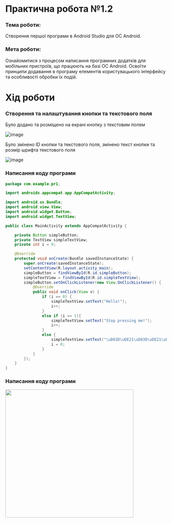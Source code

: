 # Практична робота №1.2
### Тема роботи:
Створення першої програми в Android Studio для ОС Android.
### Мета роботи:
Ознайомитися з процесом написання програмних додатків для мобільних пристроїв, що працюють на базі ОС Android. Освоїти принципи додавання в програму елементів користувацького інтерфейсу та особливості обробки їх подій.
# Хід роботи

### Створення та налаштування кнопки та текстового поля
Було додано та розміщено на екрані кнопку з текстовим полем

![image](https://github.com/IlnitskijMaksim/AndroidStudio_PR1/assets/112692170/73cbfb43-2d60-4ff9-9277-e34ddfc7e4bf)

Було змінено ID кнопки та текстового поля, змінено текст кнопки та розмір шрифта текстового поля

![image](https://github.com/IlnitskijMaksim/AndroidStudio_PR1/assets/112692170/1af81a1a-2ddf-462e-a5e5-62a0ff5aca32)

### Написання коду програми

```java
package com.example.pr1;

import androidx.appcompat.app.AppCompatActivity;

import android.os.Bundle;
import android.view.View;
import android.widget.Button;
import android.widget.TextView;

public class MainActivity extends AppCompatActivity {

    private Button simpleButton;
    private TextView simpleTextView;
    private int i = 0;

    @Override
    protected void onCreate(Bundle savedInstanceState) {
        super.onCreate(savedInstanceState);
        setContentView(R.layout.activity_main);
        simpleButton = findViewById(R.id.simpleButton);
        simpleTextView = findViewById(R.id.simpleTextView);
        simpleButton.setOnClickListener(new View.OnClickListener() {
            @Override
            public void onClick(View v) {
                if (i == 0) {
                    simpleTextView.setText("Hello!");
                    i++;
                }
                else if (i == 1){
                    simpleTextView.setText("Stop pressing me!");
                    i++;
                }
                else {
                    simpleTextView.setText("\uD83D\uDE21\uD83D\uDE21\uD83D\uDE21\uD83D\uDE21\uD83D\uDE21\uD83D\uDE21\uD83D\uDE21");
                    i = 0;
                }
            }
        });
    }
}
```

### Написання коду програми

<p><img src="gif/pr1.gif" width="400px"></p>





